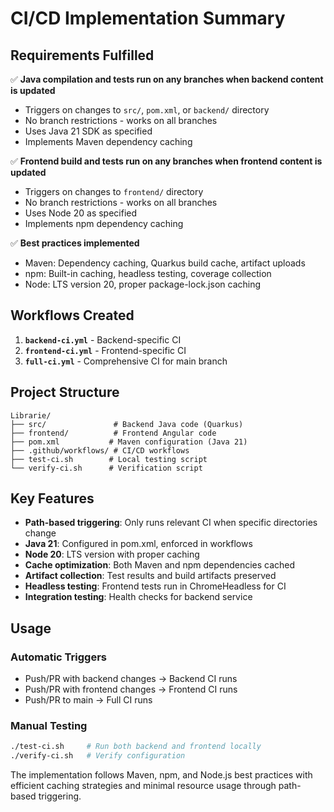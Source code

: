 # CI/CD Implementation Summary

## Requirements Fulfilled

✅ **Java compilation and tests run on any branches when backend content is updated**
- Triggers on changes to `src/`, `pom.xml`, or `backend/` directory
- No branch restrictions - works on all branches
- Uses Java 21 SDK as specified
- Implements Maven dependency caching

✅ **Frontend build and tests run on any branches when frontend content is updated**
- Triggers on changes to `frontend/` directory
- No branch restrictions - works on all branches
- Uses Node 20 as specified
- Implements npm dependency caching

✅ **Best practices implemented**
- Maven: Dependency caching, Quarkus build cache, artifact uploads
- npm: Built-in caching, headless testing, coverage collection
- Node: LTS version 20, proper package-lock.json caching

## Workflows Created

1. **`backend-ci.yml`** - Backend-specific CI
2. **`frontend-ci.yml`** - Frontend-specific CI
3. **`full-ci.yml`** - Comprehensive CI for main branch

## Project Structure

```
Librarie/
├── src/               # Backend Java code (Quarkus)
├── frontend/          # Frontend Angular code
├── pom.xml           # Maven configuration (Java 21)
├── .github/workflows/ # CI/CD workflows
├── test-ci.sh        # Local testing script
└── verify-ci.sh      # Verification script
```

## Key Features

- **Path-based triggering**: Only runs relevant CI when specific directories change
- **Java 21**: Configured in pom.xml, enforced in workflows
- **Node 20**: LTS version with proper caching
- **Cache optimization**: Both Maven and npm dependencies cached
- **Artifact collection**: Test results and build artifacts preserved
- **Headless testing**: Frontend tests run in ChromeHeadless for CI
- **Integration testing**: Health checks for backend service

## Usage

### Automatic Triggers
- Push/PR with backend changes → Backend CI runs
- Push/PR with frontend changes → Frontend CI runs
- Push/PR to main → Full CI runs

### Manual Testing
```bash
./test-ci.sh     # Run both backend and frontend locally
./verify-ci.sh   # Verify configuration
```

The implementation follows Maven, npm, and Node.js best practices with efficient caching strategies and minimal resource usage through path-based triggering.